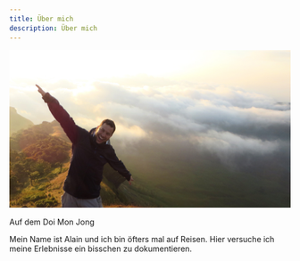 ```yaml
---
title: Über mich
description: Über mich
---
```


![Meine Wenigkeit](pics/me.jpg)
<figcaption>Auf dem Doi Mon Jong</figcaption>

Mein Name ist Alain und ich bin öfters mal auf Reisen. Hier versuche ich meine Erlebnisse ein bisschen zu dokumentieren.
